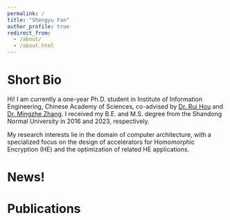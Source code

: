 ```yaml
---
permalink: /
title: "Shengyu Fan"
author_profile: true
redirect_from: 
  - /about/
  - /about.html
---
```


Short Bio
=== 

Hi! I am currently a one-year Ph.D. student in Institute of Information Engineering, Chinese Academy of Sciences, co-advised by [Dr. Rui Hou](https://pages.github.com) and [Dr. Mingzhe Zhang](https://mingzhe-zhang.github.io/). I received my B.E. and M.S. degree from the Shandong Normal University in 2016 and 2023, respectively.

My research interests lie in the domain of computer architecture, with a specialized focus on the design of accelerators for Homomorphic Encryption (HE) and the optimization of related HE applications.


News!
======

Publications
======

